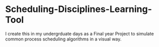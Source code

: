 # Scheduling-Disciplines-Learning-Tool

I create this in my undergrduate days as a Final year Project to simulate common process scheduling algorithms in a visual way.
